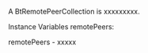 A BtRemotePeerCollection is xxxxxxxxx.

Instance Variables
	remotePeers:		<Object>

remotePeers
	- xxxxx
